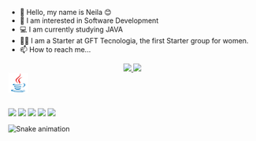- 👋 Hello, my name is Neila 😊
- 👀 I am interested in Software Development
- 💻 I am currently studying JAVA
- 👩‍💻 I am a Starter at GFT Tecnologia, the first Starter group for women.
- 📫 How to reach me...

<div align="center">
  <a href="https://github.com/neilarodrigues-silva">
  <img height="170em" src="https://github-readme-stats.vercel.app/api?username=neilarodrigues-silva&show_icons=true&theme=merko&include_all_commits=true&count_private=true"/>
  <img height="170em" src="https://github-readme-stats.vercel.app/api/top-langs/?username=neilarodrigues-silva&layout=compact&langs_count=7&theme=merko"/>
</div>

<a href="https://www.java.com" target="_blank" rel="noreferrer"> 
<img src="https://raw.githubusercontent.com/devicons/devicon/master/icons/java/java-original.svg" alt="java" width="40" height="40"/> 

##

<div>
  <a href="https://img.shields.io/badge/WhatsApp-25D366?style=for-the-badge&logo=whatsapp&logoColor=white"target="_blank"><img src="https://img.shields.io/badge/WhatsApp-25D366?style=for-the-badge&logo=whatsapp&logoColor=white"></a> 
  <a href="https://instagram.com/neilarodrigues1" target="_blank"><img src="https://img.shields.io/badge/-Instagram-%23E4405F?style=for-the-badge&logo=instagram&logoColor=white" target="_blank"></a>
  <a href="https://discord.gg/neila#3534" target="_blank"><img src="https://img.shields.io/badge/Discord-7289DA?style=for-the-badge&logo=discord&logoColor=white" target="_blank"></a> 
  <a href = "mailto:neilars.rodrigues1@gmail.com"><img src="https://img.shields.io/badge/-Gmail-%23333?style=for-the-badge&logo=gmail&logoColor=white" target="_blank"></a>
  <a href="https://www.linkedin.com/in/neila-rodrigues-da-silva-839882a9" target="_blank"><img src="https://img.shields.io/badge/-LinkedIn-%230077B5?style=for-the-badge&logo=linkedin&logoColor=white" target="_blank"></a> 
 
  ![Snake animation](https://github.com/neilarodrigues-silva/neilarodrigues-silva/blob/output/github-contribution-grid-snake.svg)
<div>

